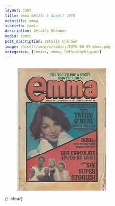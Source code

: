 ```yaml
---
layout: post
title: emma &#124; 5 August 1978
maintitle: emma
subtitle: Comic
description: Details Unknown
media: Comic
post_description: Details Unknown
image: /assets/images/comics/1978-08-05-emma.png
categories: [Comics, emma, OnThisDay5August]
---
```


<figure class="fig1">
<img src="/assets/images/comics/1978-08-05-emma.png" class="full-width" />
</figure>

<br />{: .clear}

<style>
.fig1 {float:left; width:49%;}

.fig2 {float:right; width:49%;}

.fig3 {float:right; width:100%;}

figcaption {float:left; width:100%;}

@media screen and (orientation:portrait) {
.fig1, .fig2 {float:left; width:100%;}
figcaption {float:left; width:100%; margin-bottom: 10px;}
}
</style>
